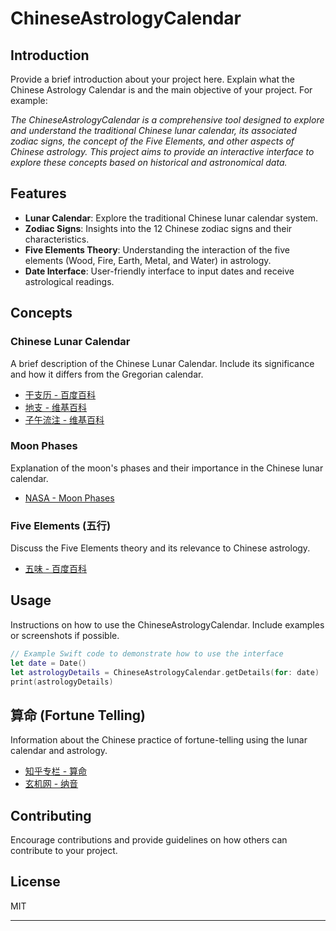# ChineseAstrologyCalendar

## Introduction
Provide a brief introduction about your project here. Explain what the Chinese Astrology Calendar is and the main objective of your project. For example:

*The ChineseAstrologyCalendar is a comprehensive tool designed to explore and understand the traditional Chinese lunar calendar, its associated zodiac signs, the concept of the Five Elements, and other aspects of Chinese astrology. This project aims to provide an interactive interface to explore these concepts based on historical and astronomical data.*

## Features
- **Lunar Calendar**: Explore the traditional Chinese lunar calendar system.
- **Zodiac Signs**: Insights into the 12 Chinese zodiac signs and their characteristics.
- **Five Elements Theory**: Understanding the interaction of the five elements (Wood, Fire, Earth, Metal, and Water) in astrology.
- **Date Interface**: User-friendly interface to input dates and receive astrological readings.

## Concepts

### Chinese Lunar Calendar
A brief description of the Chinese Lunar Calendar. Include its significance and how it differs from the Gregorian calendar.

- [干支历 - 百度百科](https://baike.baidu.com/item/干支历?fromModule=lemma_inlink)
- [地支 - 维基百科](https://zh.wikipedia.org/zh-hk/地支)
- [子午流注 - 维基百科](https://zh.wikipedia.org/zh-hk/子午流注)

### Moon Phases
Explanation of the moon's phases and their importance in the Chinese lunar calendar.

- [NASA - Moon Phases](https://moon.nasa.gov/moon-in-motion/moon-phases/)

### Five Elements (五行)
Discuss the Five Elements theory and its relevance to Chinese astrology.

- [五味 - 百度百科](https://baike.baidu.com/item/五味/1269566)

## Usage
Instructions on how to use the ChineseAstrologyCalendar. Include examples or screenshots if possible.

```swift
// Example Swift code to demonstrate how to use the interface
let date = Date()
let astrologyDetails = ChineseAstrologyCalendar.getDetails(for: date)
print(astrologyDetails)
```

## 算命 (Fortune Telling)
Information about the Chinese practice of fortune-telling using the lunar calendar and astrology.

- [知乎专栏 - 算命](https://zhuanlan.zhihu.com/p/390502214)
- [玄机网 - 纳音](https://suanming.xuenb.com/nayin/)

## Contributing
Encourage contributions and provide guidelines on how others can contribute to your project.

## License
MIT

---
